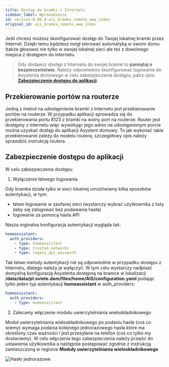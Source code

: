 ```yaml
---
title: Dostęp do bramki z Internetu
sidebar_label: Wprowadzenie
id: version-0.86.4-ais_bramka_remote_www_index
original_id: ais_bramka_remote_www_index
---
```


Jeśli chcesz możesz skonfigurować dostęp do Twojej lokalnej bramki przez Internet. Dzięki temu będziesz mógł sterować automatyką w swoim domu (także głosowo) nie tylko w swojej lokalnej sieci ale też z dowolnego miejsca z dostępem do Internetu.

> Gdy dodajesz dostęp z Internetu do swojej bramki to **pamiętaj o  bezpieczeństwie**. Należy odpowiednio skonfigurować logowanie do Asystenta domowego w celu zabezpieczenia dostępu, patrz opis: [**Zabezpieczenie dostępu do aplikacji**](#zabezpieczenie-dostępu-do-aplikacji).

## Przekierowanie portów na routerze

Jedną z metod na udostępnienie bramki z Internetu jest przekierowanie portów na routerze. W przypadku aplikacji sprowadza się do przekierowania portu 8123 z bramki na wolny port na routerze. Router jest dostępny z internetu więc wywołując jego adres na udostępnionym porcie można uzyskać dostęp do aplikacji Asystent domowy. To jak wykonać takie przekierowanie zależy do modelu routera, szczegółowy opis należy sprawdzić instrukcję routera.

## Zabezpieczenie dostępu do aplikacji

W celu zabezpieczenia dostępu:

1. Wyłączenie łatwego logowania

Gdy bramka działa tylko w sieci lokalnej umożliwiamy kilka sposobów autentykacji, w tym:
- łatwe logowanie w zaufanej sieci (wystarczy wybrać użytkownika z listy żeby się zalogować bez podawania hasła)
- logowanie za pomocą hasla API

Nasza orginalna konfiguracja autentykacji wygląda tak:

```yaml
homeassistant:
  auth_providers:
    - type: homeassistant
    - type: trusted_networks
    - type: legacy_api_password
```


Tak łatwe metody autentykacji nie są odpowiednie w przypadku dostępu z Internetu, dlatego należy je wyłączyć. W tym celu wystarczy nadpisać domyślną konfigurację Asystenta dostępną na bramce w lokalizacji **/data/data/pl.sviete.dom/files/home/AIS/configuration.yaml** podając tylko jeden typ autentykacji **homeassistant** w auth_providers:

```yaml
homeassistant:
  auth_providers:
    - type: homeassistant
```

2. Zalecamy włączenie modułu uwierzytelniania wieloskładnikowego

Moduł uwierzytelniania wieloskładnikowego po podaniu hasła (coś co wiemy)  wymaga podania kolejnego jednorazowego hasła które ma określony czas ważności i jest przesyłane na telefon (coś co tylko my dostaniemy).
W celu włączenia tego zabezpieczenia należy przejść do ustawienia użytkownika a następnie postępować zgodnie z instrukcją zamieszczoną w regionie **Moduły uwierzytelniania wieloskładnikowego**

![Hasło jednorazowe](/AIS-docs/img/en/bramka/totp_settings.png)


